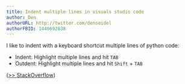 ```yaml
---
title: Indent multiple lines in visuals studio code 
author: Den
authorURL: http://twitter.com/denseidel
authorFBID: 1440692838
---
```


I like to indent with a keyboard shortcut multiple lines of python code: 

* Indent: Highlight multiple lines and hit `TAB`
* Outdent: Highlight multiple lines and hit `Shift` + `TAB`

([>> StackOverflow](https://stackoverflow.com/questions/40492960/how-to-indent-format-a-selection-of-code-in-vscode-with-ctrlshiftf))
